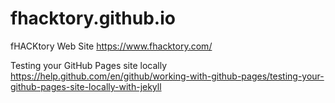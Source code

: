 # fhacktory.github.io
fHACKtory Web Site https://www.fhacktory.com/

Testing your GitHub Pages site locally
https://help.github.com/en/github/working-with-github-pages/testing-your-github-pages-site-locally-with-jekyll